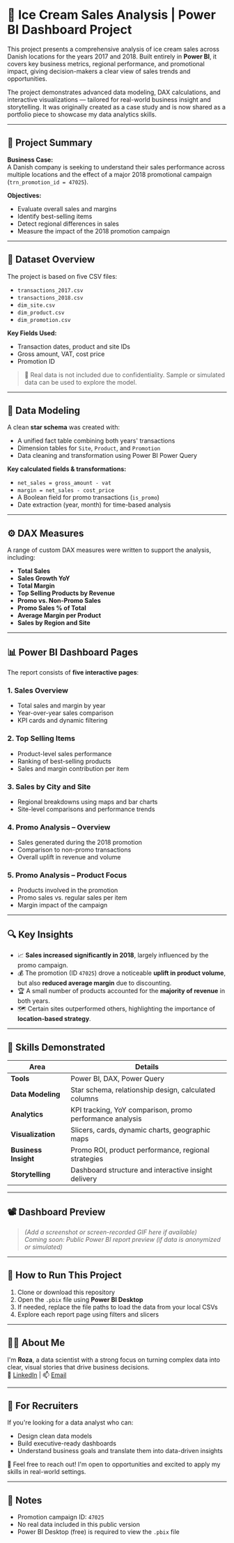 # 🧊 Ice Cream Sales Analysis | Power BI Dashboard Project

This project presents a comprehensive analysis of ice cream sales across Danish locations for the years 2017 and 2018. Built entirely in **Power BI**, it covers key business metrics, regional performance, and promotional impact, giving decision-makers a clear view of sales trends and opportunities.

The project demonstrates advanced data modeling, DAX calculations, and interactive visualizations — tailored for real-world business insight and storytelling. It was originally created as a case study and is now shared as a portfolio piece to showcase my data analytics skills.

---

## 📂 Project Summary

**Business Case:**  
A Danish company is seeking to understand their sales performance across multiple locations and the effect of a major 2018 promotional campaign (`trn_promotion_id = 47025`).  

**Objectives:**
- Evaluate overall sales and margins
- Identify best-selling items
- Detect regional differences in sales
- Measure the impact of the 2018 promotion campaign

---

## 📁 Dataset Overview

The project is based on five CSV files:
- `transactions_2017.csv`
- `transactions_2018.csv`
- `dim_site.csv`
- `dim_product.csv`
- `dim_promotion.csv`

**Key Fields Used:**
- Transaction dates, product and site IDs
- Gross amount, VAT, cost price
- Promotion ID

> 🔐 Real data is not included due to confidentiality. Sample or simulated data can be used to explore the model.

---

## 🧱 Data Modeling

A clean **star schema** was created with:
- A unified fact table combining both years' transactions
- Dimension tables for `Site`, `Product`, and `Promotion`
- Data cleaning and transformation using Power BI Power Query

**Key calculated fields & transformations:**
- `net_sales = gross_amount - vat`
- `margin = net_sales - cost_price`
- A Boolean field for promo transactions (`is_promo`)
- Date extraction (year, month) for time-based analysis

---

## ⚙️ DAX Measures

A range of custom DAX measures were written to support the analysis, including:

- **Total Sales**
- **Sales Growth YoY**
- **Total Margin**
- **Top Selling Products by Revenue**
- **Promo vs. Non-Promo Sales**
- **Promo Sales % of Total**
- **Average Margin per Product**
- **Sales by Region and Site**

---

## 📊 Power BI Dashboard Pages

The report consists of **five interactive pages**:

### 1. **Sales Overview**
- Total sales and margin by year
- Year-over-year sales comparison
- KPI cards and dynamic filtering

### 2. **Top Selling Items**
- Product-level sales performance
- Ranking of best-selling products
- Sales and margin contribution per item

### 3. **Sales by City and Site**
- Regional breakdowns using maps and bar charts
- Site-level comparisons and performance trends

### 4. **Promo Analysis – Overview**
- Sales generated during the 2018 promotion
- Comparison to non-promo transactions
- Overall uplift in revenue and volume

### 5. **Promo Analysis – Product Focus**
- Products involved in the promotion
- Promo sales vs. regular sales per item
- Margin impact of the campaign

---

## 🔍 Key Insights

- 📈 **Sales increased significantly in 2018**, largely influenced by the promo campaign.
- 💰 The promotion (ID `47025`) drove a noticeable **uplift in product volume**, but also **reduced average margin** due to discounting.
- 🏆 A small number of products accounted for the **majority of revenue** in both years.
- 🗺️ Certain sites outperformed others, highlighting the importance of **location-based strategy**.

---

## 🧠 Skills Demonstrated

| Area                | Details                                                    |
|---------------------|------------------------------------------------------------|
| **Tools**           | Power BI, DAX, Power Query                                 |
| **Data Modeling**   | Star schema, relationship design, calculated columns       |
| **Analytics**       | KPI tracking, YoY comparison, promo performance analysis   |
| **Visualization**   | Slicers, cards, dynamic charts, geographic maps            |
| **Business Insight**| Promo ROI, product performance, regional strategies        |
| **Storytelling**    | Dashboard structure and interactive insight delivery       |

---

## 📽️ Dashboard Preview

> *(Add a screenshot or screen-recorded GIF here if available)*  
> *Coming soon: Public Power BI report preview (if data is anonymized or simulated)*

---

## 🚀 How to Run This Project

1. Clone or download this repository
2. Open the `.pbix` file using **Power BI Desktop**
3. If needed, replace the file paths to load the data from your local CSVs
4. Explore each report page using filters and slicers

---

## 🙋‍♀️ About Me

I'm **Roza**, a data scientist with a strong focus on turning complex data into clear, visual stories that drive business decisions.  
🔗 [LinkedIn](https://www.linkedin.com/](https://www.linkedin.com/in/roza-abolghasemi-584a9386/)) | 📫 [Email](r.abolghasemi1@gmail.com)

---

## 💼 For Recruiters

If you're looking for a data analyst who can:
- Design clean data models
- Build executive-ready dashboards
- Understand business goals and translate them into data-driven insights

📩 Feel free to reach out! I'm open to opportunities and excited to apply my skills in real-world settings.

---

## 📌 Notes

- Promotion campaign ID: `47025`
- No real data included in this public version
- Power BI Desktop (free) is required to view the `.pbix` file

